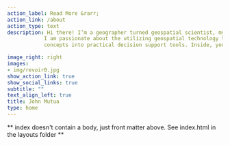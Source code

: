 ```yaml
---
action_label: Read More &rarr;
action_link: /about
action_type: text
description: Hi there! I’m a geographer turned geospatial scientist, my professional trajectory makes perfect sense once you get to know me. 
            I am passionate about the utilizing geospatial technology to enhance decision support systems and effectively scale proven 
            concepts into practical decision support tools. Inside, you’ll find my writing about products and projects I’ve worked on.

image_right: right
images:
- img/revoir0.jpg
show_action_link: true
show_social_links: true
subtitle: ""
text_align_left: true
title: John Mutua
type: home
---
```


** index doesn't contain a body, just front matter above.
See index.html in the layouts folder **
